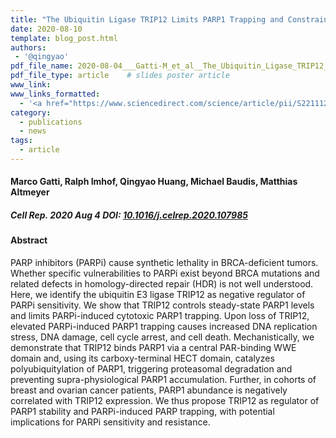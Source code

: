 ```yaml
---
title: "The Ubiquitin Ligase TRIP12 Limits PARP1 Trapping and Constrains PARP Inhibitor Efficiency"
date: 2020-08-10
template: blog_post.html 
authors:
 - '@qingyao'
pdf_file_name: 2020-08-04___Gatti-M_et_al__The_Ubiquitin_Ligase_TRIP12_Limits_PARP1_Trapping_and_Constrains_PARP_Inhibitor_Efficiency__Cell_Reports.pdf
pdf_file_type: article    # slides poster article
www_link:
www_links_formatted:
  - '<a href="https://www.sciencedirect.com/science/article/pii/S2211124720309700" target="_blank">[article @ Oncology]</a>'
category:
  - publications
  - news
tags:
  - article
---
```


#### Marco Gatti, Ralph Imhof, Qingyao Huang, Michael Baudis, Matthias Altmeyer

##### Cell Rep. 2020 Aug 4 DOI: [10.1016/j.celrep.2020.107985](https://doi.org/10.1016/j.celrep.2020.107985)
<!--more-->

#### Abstract

PARP inhibitors (PARPi) cause synthetic lethality in BRCA-deficient tumors. Whether specific vulnerabilities to PARPi exist beyond BRCA mutations and related defects in homology-directed repair (HDR) is not well understood. Here, we identify the ubiquitin E3 ligase TRIP12 as negative regulator of PARPi sensitivity. We show that TRIP12 controls steady-state PARP1 levels and limits PARPi-induced cytotoxic PARP1 trapping. Upon loss of TRIP12, elevated PARPi-induced PARP1 trapping causes increased DNA replication stress, DNA damage, cell cycle arrest, and cell death. Mechanistically, we demonstrate that TRIP12 binds PARP1 via a central PAR-binding WWE domain and, using its carboxy-terminal HECT domain, catalyzes polyubiquitylation of PARP1, triggering proteasomal degradation and preventing supra-physiological PARP1 accumulation. Further, in cohorts of breast and ovarian cancer patients, PARP1 abundance is negatively correlated with TRIP12 expression. We thus propose TRIP12 as regulator of PARP1 stability and PARPi-induced PARP trapping, with potential implications for PARPi sensitivity and resistance.
